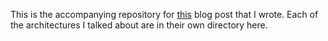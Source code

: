 This is the accompanying repository for [this](https://akhilvreddy.com/posts/attention-beginnings/) blog post that I wrote. Each of the architectures I talked about are in their own directory here.
